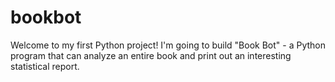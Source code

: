 # bookbot
Welcome to my first Python project! I'm going to build "Book Bot" - a Python program that can analyze an entire book and print out an interesting statistical report.

